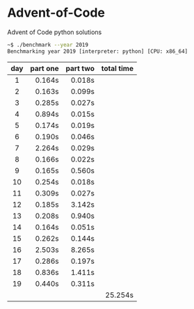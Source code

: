 # Advent-of-Code
Advent of Code python solutions

```bash
~$ ./benchmark --year 2019
Benchmarking year 2019 [interpreter: python] [CPU: x86_64]
```
| day | part one | part two |total time|
|:---:|---------:|---------:|---------:|
|  1  |    0.164s|    0.018s|          |
|  2  |    0.163s|    0.099s|          |
|  3  |    0.285s|    0.027s|          |
|  4  |    0.894s|    0.015s|          |
|  5  |    0.174s|    0.019s|          |
|  6  |    0.190s|    0.046s|          |
|  7  |    2.264s|    0.029s|          |
|  8  |    0.166s|    0.022s|          |
|  9  |    0.165s|    0.560s|          |
|  10 |    0.254s|    0.018s|          |
|  11 |    0.309s|    0.027s|          |
|  12 |    0.185s|    3.142s|          |
|  13 |    0.208s|    0.940s|          |
|  14 |    0.164s|    0.051s|          |
|  15 |    0.262s|    0.144s|          |
|  16 |    2.503s|    8.265s|          |
|  17 |    0.286s|    0.197s|          |
|  18 |    0.836s|    1.411s|          |
|  19 |    0.440s|    0.311s|          |
|     |          |          |   25.254s|
